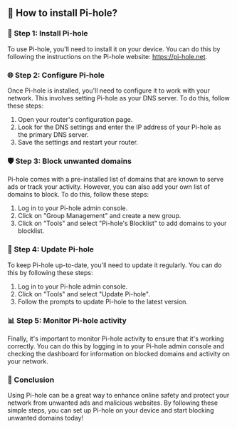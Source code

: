 ## 🍒 How to install Pi-hole?

### 🔧 Step 1: Install Pi-hole
To use Pi-hole, you'll need to install it on your device. You can do this by following the instructions on the Pi-hole website: https://pi-hole.net.

### 🌐 Step 2: Configure Pi-hole
Once Pi-hole is installed, you'll need to configure it to work with your network. This involves setting Pi-hole as your DNS server. To do this, follow these steps:

1. Open your router's configuration page.
2. Look for the DNS settings and enter the IP address of your Pi-hole as the primary DNS server.
3. Save the settings and restart your router.

### 🛡️ Step 3: Block unwanted domains
Pi-hole comes with a pre-installed list of domains that are known to serve ads or track your activity. However, you can also add your own list of domains to block. To do this, follow these steps:

1. Log in to your Pi-hole admin console.
2. Click on "Group Management" and create a new group.
3. Click on "Tools" and select "Pi-hole's Blocklist" to add domains to your blocklist.

### 🔄 Step 4: Update Pi-hole
To keep Pi-hole up-to-date, you'll need to update it regularly. You can do this by following these steps:

1. Log in to your Pi-hole admin console.
2. Click on "Tools" and select "Update Pi-hole".
3. Follow the prompts to update Pi-hole to the latest version.

### 📊 Step 5: Monitor Pi-hole activity
Finally, it's important to monitor Pi-hole activity to ensure that it's working correctly. You can do this by logging in to your Pi-hole admin console and checking the dashboard for information on blocked domains and activity on your network.

### 📝 Conclusion
Using Pi-hole can be a great way to enhance online safety and protect your network from unwanted ads and malicious websites. By following these simple steps, you can set up Pi-hole on your device and start blocking unwanted domains today!